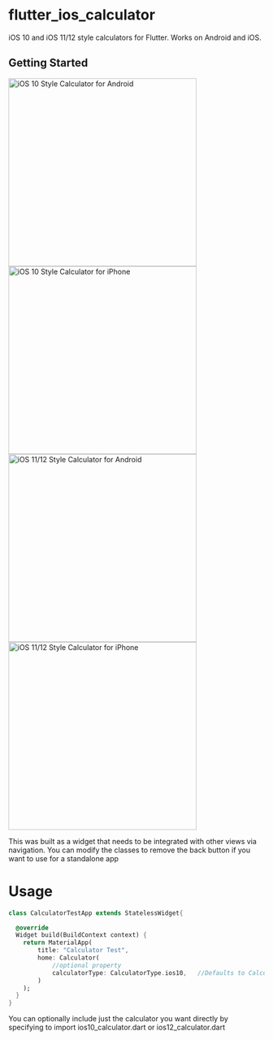 # flutter_ios_calculator

iOS 10 and iOS 11&#x2F;12 style calculators for Flutter. Works on Android and iOS.

## Getting Started

<img src="https://github.com/ominibyte/flutter_ios_calculator/raw/master/screenshots/android_10_style.png" alt="iOS 10 Style Calculator for Android" width="370" />
<img src="https://github.com/ominibyte/flutter_ios_calculator/raw/master/screenshots/iphone_10_style.png" alt="iOS 10 Style Calculator for iPhone" width="370" />
<img src="https://github.com/ominibyte/flutter_ios_calculator/raw/master/screenshots/android_12_style.png" alt="iOS 11/12 Style Calculator for Android" width="370" />
<img src="https://github.com/ominibyte/flutter_ios_calculator/raw/master/screenshots/iphone_12_style.png" alt="iOS 11/12 Style Calculator for iPhone" width="370" />

This was built as a widget that needs to be integrated with other views via navigation. You can modify the classes to remove the back button if you want to use for a standalone app

# Usage
```dart
class CalculatorTestApp extends StatelessWidget{

  @override
  Widget build(BuildContext context) {
    return MaterialApp(
        title: "Calculator Test",
        home: Calculator(
            //optional property
            calculatorType: CalculatorType.ios10,   //Defaults to CalculatorType.ios12
        )
    );
  }
}
```

You can optionally include just the calculator you want directly by specifying to import ios10_calculator.dart or ios12_calculator.dart

